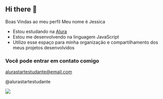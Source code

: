## Hi there 👋

Boas Vindas ao meu perfil
Meu nome é Jessica

- Estou estudando na [Alura](https://www.alura.com.br)
- Estou me desenvolvendo na linguagem JavaScript
- Utilizo esse espaço para minha organização e compartilhamento dos meus projetos desenvolvidos

### Você pode entrar em contato comigo

alurastartestudante@email.com

@alurastartestudante

![](https://media1.tenor.com/m/1SDTHgTkXP4AAAAd/vae.gif)
